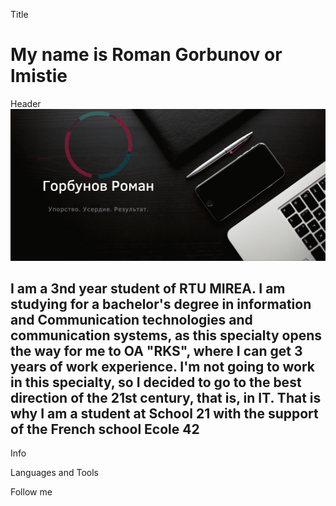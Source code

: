 Title
# My name is Roman Gorbunov or lmistie 
Header
[![Header](https://github.com/lmistie/lmistie/blob/master/img/%D0%9E%D0%B1%D0%BB%D0%BE%D0%B6%D0%BA%D0%B0.png)](https://www.canva.com/design/DAEqeZfAzNc/-UYjaGaKHueaHdypzOIU_w/view?website#2:1)
## I am a 3nd year student of RTU MIREA. I am studying for a bachelor's degree in information and Communication technologies and communication systems, as this specialty opens the way for me to OA "RKS", where I can get 3 years of work experience. I'm not going to work in this specialty, so I decided to go to the best direction of the 21st century, that is, in IT. That is why I am a student at School 21 with the support of the French school Ecole 42 
<!--
### I am still a novice programmer in the C programming language but soon I will graduate to Junior and who knows maybe I will become an excellent specialist ᕦ(ò_óˇ)ᕤ-->

Info

Languages and Tools

Follow me



<!--
**lmistie/lmistie** is a ✨ _special_ ✨ repository because its `README.md` (this file) appears on your GitHub profile.

Here are some ideas to get you started:

- 🔭 I’m currently working on ...
- 🌱 I’m currently learning ...
- 👯 I’m looking to collaborate on ...
- 🤔 I’m looking for help with ...
- 💬 Ask me about ...
- 📫 How to reach me: ...
- 😄 Pronouns: ...
- ⚡ Fun fact: ...
-->
